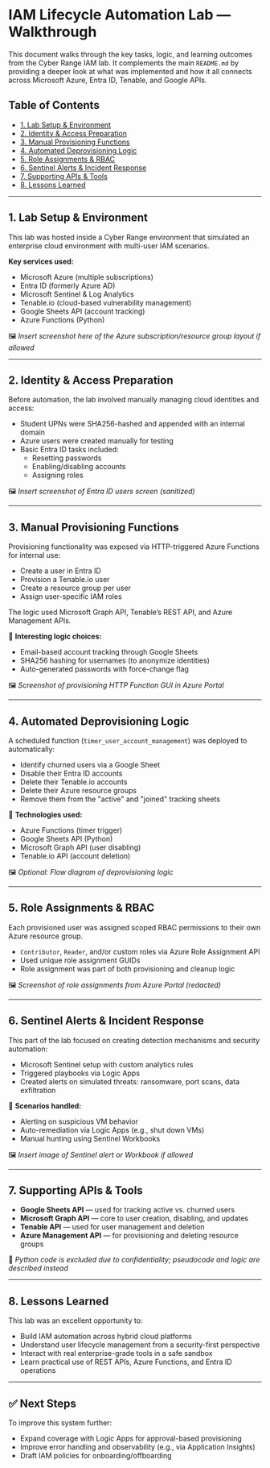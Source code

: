 # IAM Lifecycle Automation Lab — Walkthrough

This document walks through the key tasks, logic, and learning outcomes from the Cyber Range IAM lab. It complements the main `README.md` by providing a deeper look at what was implemented and how it all connects across Microsoft Azure, Entra ID, Tenable, and Google APIs.

## Table of Contents

- [1. Lab Setup & Environment](#lab-setup--environment)
- [2. Identity & Access Preparation](#identity--access-preparation)
- [3. Manual Provisioning Functions](#manual-provisioning-functions)
- [4. Automated Deprovisioning Logic](#automated-deprovisioning-logic)
- [5. Role Assignments & RBAC](#role-assignments--rbac)
- [6. Sentinel Alerts & Incident Response](#sentinel-alerts--incident-response)
- [7. Supporting APIs & Tools](#supporting-apis--tools)
- [8. Lessons Learned](#lessons-learned)

---

## 1. Lab Setup & Environment

This lab was hosted inside a Cyber Range environment that simulated an enterprise cloud environment with multi-user IAM scenarios.

**Key services used:**

- Microsoft Azure (multiple subscriptions)
- Entra ID (formerly Azure AD)
- Microsoft Sentinel & Log Analytics
- Tenable.io (cloud-based vulnerability management)
- Google Sheets API (account tracking)
- Azure Functions (Python)

🖼️ *Insert screenshot here of the Azure subscription/resource group layout if allowed*

---

## 2. Identity & Access Preparation

Before automation, the lab involved manually managing cloud identities and access:

- Student UPNs were SHA256-hashed and appended with an internal domain
- Azure users were created manually for testing
- Basic Entra ID tasks included:
  - Resetting passwords
  - Enabling/disabling accounts
  - Assigning roles

🖼️ *Insert screenshot of Entra ID users screen (sanitized)*

---

## 3. Manual Provisioning Functions

Provisioning functionality was exposed via HTTP-triggered Azure Functions for internal use:

- Create a user in Entra ID
- Provision a Tenable.io user
- Create a resource group per user
- Assign user-specific IAM roles

The logic used Microsoft Graph API, Tenable’s REST API, and Azure Management APIs.

📌 **Interesting logic choices:**

- Email-based account tracking through Google Sheets
- SHA256 hashing for usernames (to anonymize identities)
- Auto-generated passwords with force-change flag

🖼️ *Screenshot of provisioning HTTP Function GUI in Azure Portal*

---

## 4. Automated Deprovisioning Logic

A scheduled function (`timer_user_account_management`) was deployed to automatically:

- Identify churned users via a Google Sheet
- Disable their Entra ID accounts
- Delete their Tenable.io accounts
- Delete their Azure resource groups
- Remove them from the "active" and "joined" tracking sheets

🧠 **Technologies used:**

- Azure Functions (timer trigger)
- Google Sheets API (Python)
- Microsoft Graph API (user disabling)
- Tenable.io API (account deletion)

🖼️ *Optional: Flow diagram of deprovisioning logic*

---

## 5. Role Assignments & RBAC

Each provisioned user was assigned scoped RBAC permissions to their own Azure resource group.

- `Contributor`, `Reader`, and/or custom roles via Azure Role Assignment API
- Used unique role assignment GUIDs
- Role assignment was part of both provisioning and cleanup logic

🖼️ *Screenshot of role assignments from Azure Portal (redacted)*

---

## 6. Sentinel Alerts & Incident Response

This part of the lab focused on creating detection mechanisms and security automation:

- Microsoft Sentinel setup with custom analytics rules
- Triggered playbooks via Logic Apps
- Created alerts on simulated threats: ransomware, port scans, data exfiltration

🧠 **Scenarios handled:**

- Alerting on suspicious VM behavior
- Auto-remediation via Logic Apps (e.g., shut down VMs)
- Manual hunting using Sentinel Workbooks

🖼️ *Insert image of Sentinel alert or Workbook if allowed*

---

## 7. Supporting APIs & Tools

- **Google Sheets API** — used for tracking active vs. churned users
- **Microsoft Graph API** — core to user creation, disabling, and updates
- **Tenable API** — used for user management and deletion
- **Azure Management API** — for provisioning and deleting resource groups

📁 *Python code is excluded due to confidentiality; pseudocode and logic are described instead*

---

## 8. Lessons Learned

This lab was an excellent opportunity to:

- Build IAM automation across hybrid cloud platforms
- Understand user lifecycle management from a security-first perspective
- Interact with real enterprise-grade tools in a safe sandbox
- Learn practical use of REST APIs, Azure Functions, and Entra ID operations

---

## ✅ Next Steps

To improve this system further:

- Expand coverage with Logic Apps for approval-based provisioning
- Improve error handling and observability (e.g., via Application Insights)
- Draft IAM policies for onboarding/offboarding

